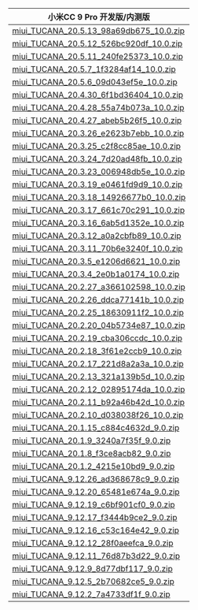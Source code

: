 | 小米CC 9 Pro  开发版/内测版    |
| ---- |
| [miui_TUCANA_20.5.13_98a69db675_10.0.zip](https://hugeota.d.miui.com/20.5.13/miui_TUCANA_20.5.13_98a69db675_10.0.zip)    |
| [miui_TUCANA_20.5.12_526bc920df_10.0.zip](https://hugeota.d.miui.com/20.5.12/miui_TUCANA_20.5.12_526bc920df_10.0.zip)    |
| [miui_TUCANA_20.5.11_240fe25373_10.0.zip](https://hugeota.d.miui.com/20.5.11/miui_TUCANA_20.5.11_240fe25373_10.0.zip)    |
| [miui_TUCANA_20.5.7_1f3284af14_10.0.zip](https://hugeota.d.miui.com/20.5.7/miui_TUCANA_20.5.7_1f3284af14_10.0.zip)    |
| [miui_TUCANA_20.5.6_09d043ef5e_10.0.zip](https://hugeota.d.miui.com/20.5.6/miui_TUCANA_20.5.6_09d043ef5e_10.0.zip)    |
| [miui_TUCANA_20.4.30_6f1bd36404_10.0.zip](https://hugeota.d.miui.com/20.4.30/miui_TUCANA_20.4.30_6f1bd36404_10.0.zip)    |
| [miui_TUCANA_20.4.28_55a74b073a_10.0.zip](https://hugeota.d.miui.com/20.4.28/miui_TUCANA_20.4.28_55a74b073a_10.0.zip)    |
| [miui_TUCANA_20.4.27_abeb5b26f5_10.0.zip](https://hugeota.d.miui.com/20.4.27/miui_TUCANA_20.4.27_abeb5b26f5_10.0.zip)    |
| [miui_TUCANA_20.3.26_e2623b7ebb_10.0.zip](https://hugeota.d.miui.com/20.3.26/miui_TUCANA_20.3.26_e2623b7ebb_10.0.zip)    |
| [miui_TUCANA_20.3.25_c2f8cc85ae_10.0.zip](https://hugeota.d.miui.com/20.3.25/miui_TUCANA_20.3.25_c2f8cc85ae_10.0.zip)    |
| [miui_TUCANA_20.3.24_7d20ad48fb_10.0.zip](https://hugeota.d.miui.com/20.3.24/miui_TUCANA_20.3.24_7d20ad48fb_10.0.zip)    |
| [miui_TUCANA_20.3.23_006948db5e_10.0.zip](https://hugeota.d.miui.com/20.3.23/miui_TUCANA_20.3.23_006948db5e_10.0.zip)    |
| [miui_TUCANA_20.3.19_e0461fd9d9_10.0.zip](https://hugeota.d.miui.com/20.3.19/miui_TUCANA_20.3.19_e0461fd9d9_10.0.zip)    |
| [miui_TUCANA_20.3.18_14926677b0_10.0.zip](https://hugeota.d.miui.com/20.3.18/miui_TUCANA_20.3.18_14926677b0_10.0.zip)    |
| [miui_TUCANA_20.3.17_661c70c291_10.0.zip](https://hugeota.d.miui.com/20.3.17/miui_TUCANA_20.3.17_661c70c291_10.0.zip)    |
| [miui_TUCANA_20.3.16_6ab5d1352e_10.0.zip](https://hugeota.d.miui.com/20.3.16/miui_TUCANA_20.3.16_6ab5d1352e_10.0.zip)    |
| [miui_TUCANA_20.3.12_a0a2cbfb89_10.0.zip](https://hugeota.d.miui.com/20.3.12/miui_TUCANA_20.3.12_a0a2cbfb89_10.0.zip)    |
| [miui_TUCANA_20.3.11_70b6e3240f_10.0.zip](https://hugeota.d.miui.com/20.3.11/miui_TUCANA_20.3.11_70b6e3240f_10.0.zip)    |
| [miui_TUCANA_20.3.5_e1206d6621_10.0.zip](https://hugeota.d.miui.com/20.3.5/miui_TUCANA_20.3.5_e1206d6621_10.0.zip)    |
| [miui_TUCANA_20.3.4_2e0b1a0174_10.0.zip](https://hugeota.d.miui.com/20.3.4/miui_TUCANA_20.3.4_2e0b1a0174_10.0.zip)    |
| [miui_TUCANA_20.2.27_a366102598_10.0.zip](https://hugeota.d.miui.com/20.2.27/miui_TUCANA_20.2.27_a366102598_10.0.zip)    |
| [miui_TUCANA_20.2.26_ddca77141b_10.0.zip](https://hugeota.d.miui.com/20.2.26/miui_TUCANA_20.2.26_ddca77141b_10.0.zip)    |
| [miui_TUCANA_20.2.25_18630911f2_10.0.zip](https://hugeota.d.miui.com/20.2.25/miui_TUCANA_20.2.25_18630911f2_10.0.zip)    |
| [miui_TUCANA_20.2.20_04b5734e87_10.0.zip](https://hugeota.d.miui.com/20.2.20/miui_TUCANA_20.2.20_04b5734e87_10.0.zip)    |
| [miui_TUCANA_20.2.19_cba306ccdc_10.0.zip](https://hugeota.d.miui.com/20.2.19/miui_TUCANA_20.2.19_cba306ccdc_10.0.zip)    |
| [miui_TUCANA_20.2.18_3f61e2ccb9_10.0.zip](https://hugeota.d.miui.com/20.2.18/miui_TUCANA_20.2.18_3f61e2ccb9_10.0.zip)    |
| [miui_TUCANA_20.2.17_221d8a2a3a_10.0.zip](https://hugeota.d.miui.com/20.2.17/miui_TUCANA_20.2.17_221d8a2a3a_10.0.zip)    |
| [miui_TUCANA_20.2.13_321a139b5d_10.0.zip](https://hugeota.d.miui.com/20.2.13/miui_TUCANA_20.2.13_321a139b5d_10.0.zip)    |
| [miui_TUCANA_20.2.12_02895174da_10.0.zip](https://hugeota.d.miui.com/20.2.12/miui_TUCANA_20.2.12_02895174da_10.0.zip)    |
| [miui_TUCANA_20.2.11_b92a46b42d_10.0.zip](https://hugeota.d.miui.com/20.2.11/miui_TUCANA_20.2.11_b92a46b42d_10.0.zip)    |
| [miui_TUCANA_20.2.10_d038038f26_10.0.zip](https://hugeota.d.miui.com/20.2.10/miui_TUCANA_20.2.10_d038038f26_10.0.zip)    |
| [miui_TUCANA_20.1.15_c884c4632d_9.0.zip](https://hugeota.d.miui.com/20.1.15/miui_TUCANA_20.1.15_c884c4632d_9.0.zip)    |
| [miui_TUCANA_20.1.9_3240a7f35f_9.0.zip](https://hugeota.d.miui.com/20.1.9/miui_TUCANA_20.1.9_3240a7f35f_9.0.zip)    |
| [miui_TUCANA_20.1.8_f3ce8acb82_9.0.zip](https://hugeota.d.miui.com/20.1.8/miui_TUCANA_20.1.8_f3ce8acb82_9.0.zip)    |
| [miui_TUCANA_20.1.2_4215e10bd9_9.0.zip](https://hugeota.d.miui.com/20.1.2/miui_TUCANA_20.1.2_4215e10bd9_9.0.zip)    |
| [miui_TUCANA_9.12.26_ad368678c9_9.0.zip](https://hugeota.d.miui.com/9.12.26/miui_TUCANA_9.12.26_ad368678c9_9.0.zip)    |
| [miui_TUCANA_9.12.20_65481e674a_9.0.zip](https://hugeota.d.miui.com/9.12.20/miui_TUCANA_9.12.20_65481e674a_9.0.zip)    |
| [miui_TUCANA_9.12.19_c6bf901cf0_9.0.zip](https://hugeota.d.miui.com/9.12.19/miui_TUCANA_9.12.19_c6bf901cf0_9.0.zip)    |
| [miui_TUCANA_9.12.17_f3444b9ce2_9.0.zip](https://hugeota.d.miui.com/9.12.17/miui_TUCANA_9.12.17_f3444b9ce2_9.0.zip)    |
| [miui_TUCANA_9.12.16_c53c164e42_9.0.zip](https://hugeota.d.miui.com/9.12.16/miui_TUCANA_9.12.16_c53c164e42_9.0.zip)    |
| [miui_TUCANA_9.12.12_28f0aeefca_9.0.zip](https://hugeota.d.miui.com/9.12.12/miui_TUCANA_9.12.12_28f0aeefca_9.0.zip)    |
| [miui_TUCANA_9.12.11_76d87b3d22_9.0.zip](https://hugeota.d.miui.com/9.12.11/miui_TUCANA_9.12.11_76d87b3d22_9.0.zip)    |
| [miui_TUCANA_9.12.9_8d77dbf117_9.0.zip](https://hugeota.d.miui.com/9.12.9/miui_TUCANA_9.12.9_8d77dbf117_9.0.zip)    |
| [miui_TUCANA_9.12.5_2b70682ce5_9.0.zip](https://hugeota.d.miui.com/9.12.5/miui_TUCANA_9.12.5_2b70682ce5_9.0.zip)    |
| [miui_TUCANA_9.12.2_7a4733df1f_9.0.zip](https://hugeota.d.miui.com/9.12.2/miui_TUCANA_9.12.2_7a4733df1f_9.0.zip)    |
